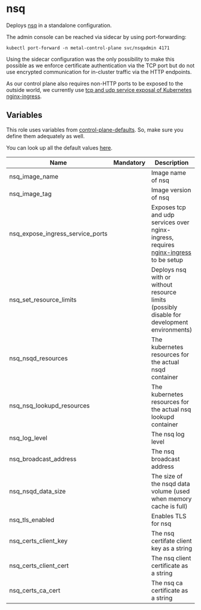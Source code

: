 # nsq

Deploys [nsq](https://nsq.io/) in a standalone configuration.

The admin console can be reached via sidecar by using port-forwarding:

```
kubectl port-forward -n metal-control-plane svc/nsqadmin 4171
```

Using the sidecar configuration was the only possibility to make this possible as we enforce certificate authentication via the TCP port but do not use encrypted communication for in-cluster traffic via the HTTP endpoints.

As our control plane also requires non-HTTP ports to be exposed to the outside world, we currently use [tcp and udp service exposal of Kubernetes nginx-ingress](https://kubernetes.github.io/ingress-nginx/user-guide/exposing-tcp-udp-services/).

## Variables

This role uses variables from [control-plane-defaults](control-plane). So, make sure you define them adequately as well.

You can look up all the default values [here](control-plane/nsq/defaults/main/main.yaml).

| Name                             | Mandatory | Description                                                                                                                        |
| -------------------------------- | --------- | ---------------------------------------------------------------------------------------------------------------------------------- |
| nsq_image_name                   |           | Image name of nsq                                                                                                                  |
| nsq_image_tag                    |           | Image version of nsq                                                                                                               |
| nsq_expose_ingress_service_ports |           | Exposes tcp and udp services over nginx-ingress, requires [nginx-ingress](https://github.com/kubernetes/ingress-nginx) to be setup |
| nsq_set_resource_limits          |           | Deploys nsq with or without resource limits (possibly disable for development environments)                                        |
| nsq_nsqd_resources               |           | The kubernetes resources for the actual nsqd container                                                                             |
| nsq_nsq_lookupd_resources        |           | The kubernetes resources for the actual nsq lookupd container                                                                      |
| nsq_log_level                    |           | The nsq log level                                                                                                                  |
| nsq_broadcast_address            |           | The nsq broadcast address                                                                                                          |
| nsq_nsqd_data_size               |           | The size of the nsqd data volume (used when memory cache is full)                                                                  |
| nsq_tls_enabled                  |           | Enables TLS for nsq                                                                                                                |
| nsq_certs_client_key             |           | The nsq certifate client key as a string                                                                                           |
| nsq_certs_client_cert            |           | The nsq client certificate as a string                                                                                             |
| nsq_certs_ca_cert                |           | The nsq ca certificate as a string                                                                                                 |
